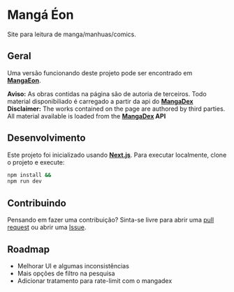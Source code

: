 # Mangá Éon

Site para leitura de manga/manhuas/comics.

## Geral

Uma versão funcionando deste projeto pode ser encontrado em **[MangaEon](https://mangaeon.com)**.

**Aviso:** As obras contidas na página são de autoria de terceiros. Todo material disponibiliado é carregado a partir da api do **[MangaDex](https://api.mangadex.org)**
**Disclaimer:** The works contained on the page are authored by third parties. All material available is loaded from the **[MangaDex](https://api.mangadex.org) API**

## Desenvolvimento

Este projeto foi inicializado usando **[Next.js](https://nextjs.org/)**. Para executar localmente, clone o projeto e execute:

```sh
npm install &&
npm run dev
```

## Contribuindo

Pensando em fazer uma contribuição? Sinta-se livre para abrir uma [pull request](https://github.com/oMatheuss/mangaeon/pulls) ou abrir uma [Issue](https://github.com/oMatheuss/mangaeon/issues).

## Roadmap

- Melhorar UI e algumas inconsistências
- Mais opções de filtro na pesquisa
- Adicionar tratamento para rate-limit com o mangadex

